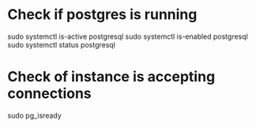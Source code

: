 


# Check if postgres is running
sudo systemctl is-active postgresql
sudo systemctl is-enabled postgresql
sudo systemctl status postgresql

# Check of instance is accepting connections
sudo pg_isready



